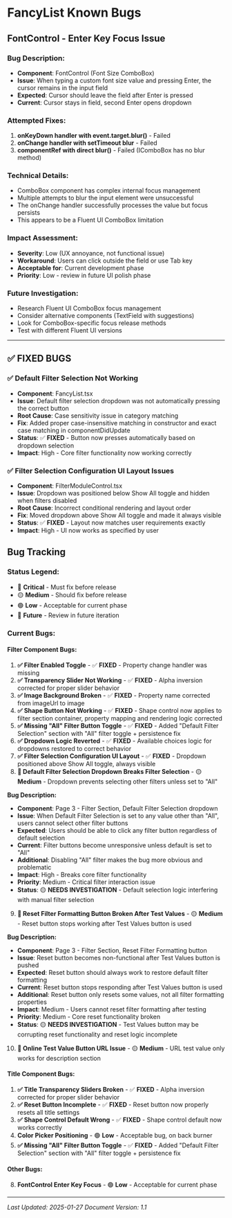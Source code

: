 # FancyList Known Bugs

## **FontControl - Enter Key Focus Issue**

### **Bug Description**:
- **Component**: FontControl (Font Size ComboBox)
- **Issue**: When typing a custom font size value and pressing Enter, the cursor remains in the input field
- **Expected**: Cursor should leave the field after Enter is pressed
- **Current**: Cursor stays in field, second Enter opens dropdown

### **Attempted Fixes**:
1. **onKeyDown handler with event.target.blur()** - Failed
2. **onChange handler with setTimeout blur** - Failed
3. **componentRef with direct blur()** - Failed (IComboBox has no blur method)

### **Technical Details**:
- ComboBox component has complex internal focus management
- Multiple attempts to blur the input element were unsuccessful
- The onChange handler successfully processes the value but focus persists
- This appears to be a Fluent UI ComboBox limitation

### **Impact Assessment**:
- **Severity**: Low (UX annoyance, not functional issue)
- **Workaround**: Users can click outside the field or use Tab key
- **Acceptable for**: Current development phase
- **Priority**: Low - review in future UI polish phase

### **Future Investigation**:
- Research Fluent UI ComboBox focus management
- Consider alternative components (TextField with suggestions)
- Look for ComboBox-specific focus release methods
- Test with different Fluent UI versions

---

## **✅ FIXED BUGS**

### **✅ Default Filter Selection Not Working**
- **Component**: FancyList.tsx
- **Issue**: Default filter selection dropdown was not automatically pressing the correct button
- **Root Cause**: Case sensitivity issue in category matching
- **Fix**: Added proper case-insensitive matching in constructor and exact case matching in componentDidUpdate
- **Status**: ✅ **FIXED** - Button now presses automatically based on dropdown selection
- **Impact**: High - Core filter functionality now working correctly

### **✅ Filter Selection Configuration UI Layout Issues**
- **Component**: FilterModuleControl.tsx
- **Issue**: Dropdown was positioned below Show All toggle and hidden when filters disabled
- **Root Cause**: Incorrect conditional rendering and layout order
- **Fix**: Moved dropdown above Show All toggle and made it always visible
- **Status**: ✅ **FIXED** - Layout now matches user requirements exactly
- **Impact**: High - UI now works as specified by user

## **Bug Tracking**

### **Status Legend**:
- 🔴 **Critical** - Must fix before release
- 🟡 **Medium** - Should fix before release  
- 🟢 **Low** - Acceptable for current phase
- 🔵 **Future** - Review in future iteration

### **Current Bugs**:

#### **Filter Component Bugs**:
1. **✅ Filter Enabled Toggle** - ✅ **FIXED** - Property change handler was missing
2. **✅ Transparency Slider Not Working** - ✅ **FIXED** - Alpha inversion corrected for proper slider behavior
3. **✅ Image Background Broken** - ✅ **FIXED** - Property name corrected from imageUrl to image
4. **✅ Shape Button Not Working** - ✅ **FIXED** - Shape control now applies to filter section container, property mapping and rendering logic corrected
5. **✅ Missing "All" Filter Button Toggle** - ✅ **FIXED** - Added "Default Filter Selection" section with "All" filter toggle + persistence fix
6. **✅ Dropdown Logic Reverted** - ✅ **FIXED** - Available choices logic for dropdowns restored to correct behavior
7. **✅ Filter Selection Configuration UI Layout** - ✅ **FIXED** - Dropdown positioned above Show All toggle, always visible
8. **🔴 Default Filter Selection Dropdown Breaks Filter Selection** - 🟡 **Medium** - Dropdown prevents selecting other filters unless set to "All"

**Bug Description:**
- **Component**: Page 3 - Filter Section, Default Filter Selection dropdown
- **Issue**: When Default Filter Selection is set to any value other than "All", users cannot select other filter buttons
- **Expected**: Users should be able to click any filter button regardless of default selection
- **Current**: Filter buttons become unresponsive unless default is set to "All"
- **Additional**: Disabling "All" filter makes the bug more obvious and problematic
- **Impact**: High - Breaks core filter functionality
- **Priority**: Medium - Critical filter interaction issue
- **Status**: 🟡 **NEEDS INVESTIGATION** - Default selection logic interfering with manual filter selection

9. **🔴 Reset Filter Formatting Button Broken After Test Values** - 🟡 **Medium** - Reset button stops working after Test Values button is used

**Bug Description:**
- **Component**: Page 3 - Filter Section, Reset Filter Formatting button
- **Issue**: Reset button becomes non-functional after Test Values button is pushed
- **Expected**: Reset button should always work to restore default filter formatting
- **Current**: Reset button stops responding after Test Values button is used
- **Additional**: Reset button only resets some values, not all filter formatting properties
- **Impact**: Medium - Users cannot reset filter formatting after testing
- **Priority**: Medium - Core reset functionality broken
- **Status**: 🟡 **NEEDS INVESTIGATION** - Test Values button may be corrupting reset functionality and reset logic incomplete

10. **🔴 Online Test Value Button URL Issue** - 🟡 **Medium** - URL test value only works for description section

#### **Title Component Bugs**:
1. **✅ Title Transparency Sliders Broken** - ✅ **FIXED** - Alpha inversion corrected for proper slider behavior
2. **✅ Reset Button Incomplete** - ✅ **FIXED** - Reset button now properly resets all title settings
3. **✅ Shape Control Default Wrong** - ✅ **FIXED** - Shape control default now works correctly
6. **Color Picker Positioning** - 🟢 **Low** - Acceptable bug, on back burner
7. **✅ Missing "All" Filter Button Toggle** - ✅ **FIXED** - Added "Default Filter Selection" section with "All" filter toggle + persistence fix

#### **Other Bugs**:
8. **FontControl Enter Key Focus** - 🟢 **Low** - Acceptable for current phase

---

*Last Updated: 2025-01-27*
*Document Version: 1.1* 